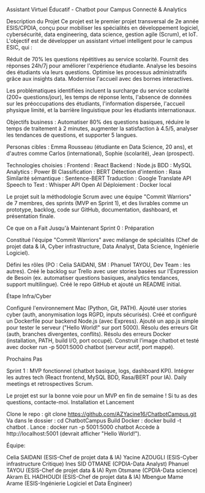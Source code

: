 Assistant Virtuel Éducatif - Chatbot pour Campus Connecté & Analytics

Description du Projet
Ce projet est le premier projet transversal de 2e année ESIS/CPDIA, conçu pour mobiliser les spécialités en développement logiciel, cybersécurité, data engineering, data science, gestion agile (Scrum), et IoT. L'objectif est de développer un assistant virtuel intelligent pour le campus ESIC, qui :

Réduit de 70% les questions répétitives au service scolarité.
Fournit des réponses 24h/7j pour améliorer l'expérience étudiante.
Analyse les besoins des étudiants via leurs questions.
Optimise les processus administratifs grâce aux insights data.
Modernise l'accueil avec des bornes interactives.

Les problématiques identifiées incluent la surcharge du service scolarité (200+ questions/jour), les temps de réponse lents, l'absence de données sur les préoccupations des étudiants, l'information dispersée, l'accueil physique limité, et la barrière linguistique pour les étudiants internationaux.

Objectifs business : Automatiser 80% des questions basiques, réduire le temps de traitement à 2 minutes, augmenter la satisfaction à 4.5/5, analyser les tendances de questions, et supporter 5 langues.

Personas cibles : Emma Rousseau (étudiante en Data Science, 20 ans), et d'autres comme Carlos (international), Sophie (scolarité), Jean (prospect).

Technologies choisies :
Frontend : React
Backend : Node.js
BDD : MySQL
Analytics : Power BI
Classification : BERT
Détection d'intention : Rasa
Similarité sémantique : Sentence-BERT
Traduction : Google Translate API
Speech to Text : Whisper API Open AI
Déploiement : Docker local

Le projet suit la méthodologie Scrum avec une équipe "Commit Warriors" de 7 membres, des sprints (MVP en Sprint 1), et des livrables comme un prototype, backlog, code sur GitHub, documentation, dashboard, et présentation finale.

Ce que on a Fait Jusqu'à Maintenant
Sprint 0 : Préparation

Constitué l'équipe "Commit Warriors" avec mélange de spécialités (Chef de projet data & IA, Cyber infrastructure, Data Analyst, Data Science, Ingénierie Logiciel).

Défini les rôles (PO : Celia SAIDANI, SM : Phanuel TAYOU, Dev Team : les autres).
Créé le backlog sur Trello avec user stories basées sur l'Expression de Besoin (ex. automatiser questions basiques, analytics tendances, support multilingue).
Créé le repo GitHub et ajouté un README initial.

Étape Infra/Cyber

Configuré l'environnement Mac (Python, Git, PATH).
Ajouté user stories cyber (auth, anonymisation logs RGPD, inputs sécurisés).
Créé et configuré un Dockerfile pour backend Node.js (avec Express).
Ajouté un app.js simple pour tester le serveur ("Hello World!" sur port 5000).
Résolu des erreurs Git (auth, branches divergentes, conflits).
Résolu des erreurs Docker (installation, PATH, build I/O, port occupé).
Construit l’image chatbot et testé avec docker run -p 5001:5000 chatbot (serveur actif, port mappé).

Prochains Pas

Sprint 1 : MVP fonctionnel (chatbot basique, logs, dashboard KPI).
Intégrer les autres tech (React frontend, MySQL BDD, Rasa/BERT pour IA).
Daily meetings et retrospectives Scrum.

Le projet est sur la bonne voie pour un MVP en fin de semaine ! Si tu as des questions, contacte-moi.
Installation et Lancement

Clone le repo : git clone https://github.com/AZYacine16/ChatbotCampus.git
Va dans le dossier : cd ChatbotCampus
Build Docker : docker build -t chatbot .
Lance : docker run -p 5001:5000 chatbot
Accède à http://localhost:5001 (devrait afficher "Hello World!").

Équipe:

Celia SAIDANI (ESIS-Chef de projet data & IA)
Yacine AZOUGLI (ESIS-Cyber infrastructure Critique)
Ines SID OTMANE (CPDIA-Data Analyst)
Phanuel TAYOU (ESIS-Chef de projet data & IA)
Rym Otsmane (CPDIA-Data science)
Akram EL HADHOUDI (ESIS-Chef de projet data & IA)
Mbengue Mame Arame (ESIS-Ingénierie Logiciel et Data Engineer)

